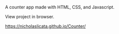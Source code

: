 A counter app made with HTML, CSS, and Javascript.

View project in browser.

https://nicholaslicata.github.io/Counter/
